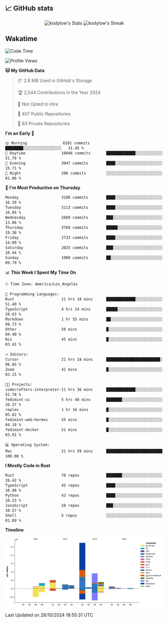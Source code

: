 ## 📈 GitHub stats
<!--START_SECTION:github-->
<div class="badges-githubstats">
  <p align="center">
    <img src="https://github-readme-stats.vercel.app/api?username=kodylow&theme=tokyonight&show_icons=true&hide_border=true&count_private=true" alt="kodylow's Stats" height="165">
    <img src="https://github-readme-streak-stats.herokuapp.com/?user=kodylow&theme=tokyonight&hide_border=true" alt="kodylow's Streak" height="165">
  </p>
</div>
<!--END_SECTION:github-->

## Wakatime 
<!--START_SECTION:waka-->
![Code Time](http://img.shields.io/badge/Code%20Time-1%2C223%20hrs%2016%20mins-blue)

![Profile Views](http://img.shields.io/badge/Profile%20Views-70-blue)

**🐱 My GitHub Data** 

> 📦 2.8 MB Used in GitHub's Storage 
 > 
> 🏆 2,544 Contributions in the Year 2024
 > 
> 🚫 Not Opted to Hire
 > 
> 📜 407 Public Repositories 
 > 
> 🔑 63 Private Repositories 
 > 
**I'm an Early 🐤** 

```text
🌞 Morning                6101 commits        ████████░░░░░░░░░░░░░░░░░   31.45 % 
🌆 Daytime                10046 commits       █████████████░░░░░░░░░░░░   51.78 % 
🌃 Evening                3047 commits        ████░░░░░░░░░░░░░░░░░░░░░   15.71 % 
🌙 Night                  206 commits         ░░░░░░░░░░░░░░░░░░░░░░░░░   01.06 % 
```
📅 **I'm Most Productive on Thursday** 

```text
Monday                   3180 commits        ████░░░░░░░░░░░░░░░░░░░░░   16.39 % 
Tuesday                  3113 commits        ████░░░░░░░░░░░░░░░░░░░░░   16.05 % 
Wednesday                2689 commits        ███░░░░░░░░░░░░░░░░░░░░░░   13.86 % 
Thursday                 3760 commits        █████░░░░░░░░░░░░░░░░░░░░   19.38 % 
Friday                   2733 commits        ████░░░░░░░░░░░░░░░░░░░░░   14.09 % 
Saturday                 2025 commits        ███░░░░░░░░░░░░░░░░░░░░░░   10.44 % 
Sunday                   1900 commits        ██░░░░░░░░░░░░░░░░░░░░░░░   09.79 % 
```


📊 **This Week I Spent My Time On** 

```text
🕑︎ Time Zone: America/Los_Angeles

💬 Programming Languages: 
Rust                     11 hrs 18 mins      █████████████░░░░░░░░░░░░   51.40 % 
TypeScript               4 hrs 24 mins       █████░░░░░░░░░░░░░░░░░░░░   20.03 % 
Markdown                 1 hr 55 mins        ██░░░░░░░░░░░░░░░░░░░░░░░   08.73 % 
Other                    58 mins             █░░░░░░░░░░░░░░░░░░░░░░░░   04.40 % 
Nix                      45 mins             █░░░░░░░░░░░░░░░░░░░░░░░░   03.41 % 

🔥 Editors: 
Cursor                   21 hrs 18 mins      ████████████████████████░   96.85 % 
Zoom                     41 mins             █░░░░░░░░░░░░░░░░░░░░░░░░   03.15 % 

🐱‍💻 Projects: 
codecrafters-interpreter-11 hrs 36 mins      █████████████░░░░░░░░░░░░   52.78 % 
fedimint-ui              5 hrs 48 mins       ███████░░░░░░░░░░░░░░░░░░   26.37 % 
replex                   1 hr 16 mins        █░░░░░░░░░░░░░░░░░░░░░░░░   05.82 % 
fedimint-web-hermes      55 mins             █░░░░░░░░░░░░░░░░░░░░░░░░   04.18 % 
fedimint-docker          51 mins             █░░░░░░░░░░░░░░░░░░░░░░░░   03.91 % 

💻 Operating System: 
Mac                      21 hrs 59 mins      █████████████████████████   100.00 % 
```

**I Mostly Code in Rust** 

```text
Rust                     70 repos            ███████░░░░░░░░░░░░░░░░░░   26.42 % 
TypeScript               45 repos            ████░░░░░░░░░░░░░░░░░░░░░   16.98 % 
Python                   43 repos            ████░░░░░░░░░░░░░░░░░░░░░   16.23 % 
JavaScript               28 repos            ███░░░░░░░░░░░░░░░░░░░░░░   10.57 % 
Shell                    5 repos             ░░░░░░░░░░░░░░░░░░░░░░░░░   01.89 % 
```



**Timeline**

![Lines of Code chart](https://raw.githubusercontent.com/Kodylow/Kodylow/master/assets/bar_graph.png)


 Last Updated on 28/10/2024 18:55:31 UTC
<!--END_SECTION:waka-->
